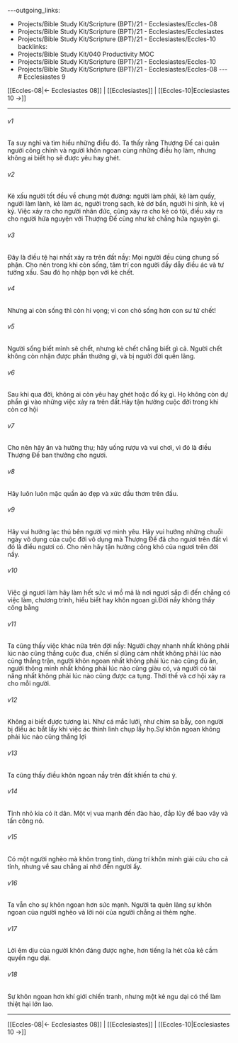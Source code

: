 ---outgoing_links:
  - Projects/Bible Study Kit/Scripture (BPT)/21 - Ecclesiastes/Eccles-08
  - Projects/Bible Study Kit/Scripture (BPT)/21 - Ecclesiastes/Ecclesiastes
  - Projects/Bible Study Kit/Scripture (BPT)/21 - Ecclesiastes/Eccles-10
backlinks:
  - Projects/Bible Study Kit/040 Productivity MOC
  - Projects/Bible Study Kit/Scripture (BPT)/21 - Ecclesiastes/Eccles-10
  - Projects/Bible Study Kit/Scripture (BPT)/21 - Ecclesiastes/Eccles-08
---# Ecclesiastes 9

[[Eccles-08|← Ecclesiastes 08]] | [[Ecclesiastes]] | [[Eccles-10|Ecclesiastes 10 →]]
***



###### v1 
Ta suy nghĩ và tìm hiểu những điều đó. Ta thấy rằng Thượng Đế cai quản người công chính và người khôn ngoan cùng những điều họ làm, nhưng không ai biết họ sẽ được yêu hay ghét. 

###### v2 
Kẻ xấu người tốt đều về chung một đường: người làm phải, kẻ làm quấy, người làm lành, kẻ làm ác, người trong sạch, kẻ dơ bẩn, người hi sinh, kẻ vị kỷ. Việc xảy ra cho người nhân đức, cũng xảy ra cho kẻ có tội, điều xảy ra cho người hứa nguyện với Thượng Đế cũng như kẻ chẳng hứa nguyện gì. 

###### v3 
Đây là điều tệ hại nhất xảy ra trên đất nầy: Mọi người đều cùng chung số phận. Cho nên trong khi còn sống, tâm trí con người đầy dẫy điều ác và tư tưởng xấu. Sau đó họ nhập bọn với kẻ chết. 

###### v4 
Nhưng ai còn sống thì còn hi vọng; vì con chó sống hơn con sư tử chết! 

###### v5 
Người sống biết mình sẽ chết, nhưng kẻ chết chẳng biết gì cả. Người chết không còn nhận được phần thưởng gì, và bị người đời quên lãng. 

###### v6 
Sau khi qua đời, không ai còn yêu hay ghét hoặc đố kỵ gì. Họ không còn dự phần gì vào những việc xảy ra trên đất.Hãy tận hưởng cuộc đời trong khi còn cơ hội 

###### v7 
Cho nên hãy ăn và hưởng thụ; hãy uống rượu và vui chơi, vì đó là điều Thượng Đế ban thưởng cho ngươi. 

###### v8 
Hãy luôn luôn mặc quần áo đẹp và xức dầu thơm trên đầu. 

###### v9 
Hãy vui hưởng lạc thú bên người vợ mình yêu. Hãy vui hưởng những chuỗi ngày vô dụng của cuộc đời vô dụng mà Thượng Đế đã cho ngươi trên đất vì đó là điều ngươi có. Cho nên hãy tận hưởng công khó của ngươi trên đời nầy. 

###### v10 
Việc gì ngươi làm hãy làm hết sức vì mồ mả là nơi ngươi sắp đi đến chẳng có việc làm, chương trình, hiểu biết hay khôn ngoan gì.Đời nầy không thấy công bằng 

###### v11 
Ta cũng thấy việc khác nữa trên đời nầy: Người chạy nhanh nhất không phải lúc nào cũng thắng cuộc đua, chiến sĩ dũng cảm nhất không phải lúc nào cũng thắng trận, người khôn ngoan nhất không phải lúc nào cũng đủ ăn, người thông minh nhất không phải lúc nào cũng giàu có, và người có tài năng nhất không phải lúc nào cũng được ca tụng. Thời thế và cơ hội xảy ra cho mỗi người. 

###### v12 
Không ai biết được tương lai. Như cá mắc lưới, như chim sa bẫy, con người bị điều ác bắt lấy khi việc ác thình lình chụp lấy họ.Sự khôn ngoan không phải lúc nào cũng thắng lợi 

###### v13 
Ta cũng thấy điều khôn ngoan nầy trên đất khiến ta chú ý. 

###### v14 
Tỉnh nhỏ kia có ít dân. Một vị vua mạnh đến đào hào, đắp lũy để bao vây và tấn công nó. 

###### v15 
Có một người nghèo mà khôn trong tỉnh, dùng trí khôn mình giải cứu cho cả tỉnh, nhưng về sau chẳng ai nhớ đến người ấy. 

###### v16 
Ta vẫn cho sự khôn ngoan hơn sức mạnh. Người ta quên lãng sự khôn ngoan của người nghèo và lời nói của người chẳng ai thèm nghe. 

###### v17 
Lời êm dịu của người khôn đáng được nghe, hơn tiếng la hét của kẻ cầm quyền ngu dại. 

###### v18 
Sự khôn ngoan hơn khí giới chiến tranh, nhưng một kẻ ngu dại có thể làm thiệt hại lớn lao.

***
[[Eccles-08|← Ecclesiastes 08]] | [[Ecclesiastes]] | [[Eccles-10|Ecclesiastes 10 →]]
